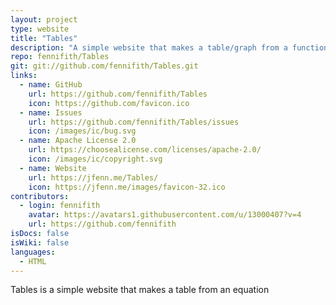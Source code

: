 ```yaml
---
layout: project
type: website
title: "Tables"
description: "A simple website that makes a table/graph from a function."
repo: fennifith/Tables
git: git://github.com/fennifith/Tables.git
links:
  - name: GitHub
    url: https://github.com/fennifith/Tables
    icon: https://github.com/favicon.ico
  - name: Issues
    url: https://github.com/fennifith/Tables/issues
    icon: /images/ic/bug.svg
  - name: Apache License 2.0
    url: https://choosealicense.com/licenses/apache-2.0/
    icon: /images/ic/copyright.svg
  - name: Website
    url: https://jfenn.me/Tables/
    icon: https://jfenn.me/images/favicon-32.ico
contributors:
  - login: fennifith
    avatar: https://avatars1.githubusercontent.com/u/13000407?v=4
    url: https://github.com/fennifith
isDocs: false
isWiki: false
languages:
  - HTML
---
```


Tables is a simple website that makes a table from an equation
